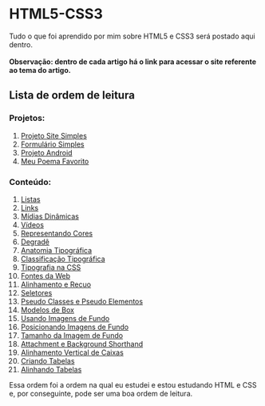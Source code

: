 # HTML5-CSS3
Tudo o que foi aprendido por mim sobre HTML5 e CSS3 será postado aqui dentro.<br><br>
**Observação: dentro de cada artigo há o link para acessar o site referente ao tema do artigo.**

## Lista de ordem de leitura

### Projetos:

1. [Projeto Site Simples](https://github.com/andersonr-o/HTML5-CSS3/tree/Projeto-Site-Simples)
2. [Formulário Simples](https://github.com/andersonr-o/HTML5-CSS3/tree/Formul%C3%A1rio-Simples)
3. [Projeto Android](https://github.com/andersonr-o/HTML5-CSS3/tree/Projeto-Android)
4. [Meu Poema Favorito]()

### Conteúdo:

1. [Listas](https://github.com/andersonr-o/HTML5-CSS3/tree/Listas)
2. <a href="https://github.com/andersonr-o/HTML5-CSS3/tree/Modelos-de-Box">Links</a>
3. [Mídias Dinâmicas](https://github.com/andersonr-o/HTML5-CSS3/tree/M%C3%ADdias-Din%C3%A2micas)
4. [Vídeos](https://github.com/andersonr-o/HTML5-CSS3/tree/V%C3%ADdeos)
5. [Representando Cores](https://github.com/andersonr-o/HTML5-CSS3/tree/Representando-Cores)
7. [Degradê](https://github.com/andersonr-o/HTML5-CSS3/tree/Degrad%C3%AA)
8. [Anatomia Tipográfica](https://github.com/andersonr-o/HTML5-CSS3/tree/Anatomia-Tipogr%C3%A1fica)
9. [Classificação Tipográfica](https://github.com/andersonr-o/HTML5-CSS3/tree/Classifica%C3%A7%C3%A3o-Tipogr%C3%A1fica)
10. [Tipografia na CSS](https://github.com/andersonr-o/HTML5-CSS3/tree/Tipografia-na-CSS)
11. [Fontes da Web](https://github.com/andersonr-o/HTML5-CSS3/tree/Fontes-da-Web)
12. [Alinhamento e Recuo](https://github.com/andersonr-o/HTML5-CSS3/tree/Alinhamento-e-Recuo)
13. [Seletores](https://github.com/andersonr-o/HTML5-CSS3/tree/Seletores)
14. [Pseudo Classes e Pseudo Elementos](https://github.com/andersonr-o/HTML5-CSS3/tree/Pseudo-Class-Pseudo-Elementos)
15. [Modelos de Box](https://github.com/andersonr-o/HTML5-CSS3/tree/Modelos-de-Box)
16. [Usando Imagens de Fundo](https://github.com/andersonr-o/HTML5-CSS3/tree/Usando-Imagens-de-Fundo)
17. [Posicionando Imagens de Fundo](https://github.com/andersonr-o/HTML5-CSS3/tree/Posi%C3%A7%C3%A3o-da-Imagem-de-Fundo)
18. [Tamanho da Imagem de Fundo](https://github.com/andersonr-o/HTML5-CSS3/tree/Tamanho-da-Imagem-de-Fundo)
19. [Attachment e Background Shorthand](https://github.com/andersonr-o/HTML5-CSS3/tree/Attachment-e-Background-Shorthand)
20. [Alinhamento Vertical de Caixas](https://github.com/andersonr-o/HTML5-CSS3/tree/Alinhamento-Vertical-de-Caixas)
21. [Criando Tabelas](https://github.com/andersonr-o/HTML5-CSS3/tree/Criando-Tabelas)
22. [Alinhando Tabelas](https://github.com/andersonr-o/HTML5-CSS3/tree/Alinhando-Tabelas)<br>

Essa ordem foi a ordem na qual eu estudei e estou estudando HTML e CSS e, por conseguinte, pode ser uma boa ordem de leitura.
